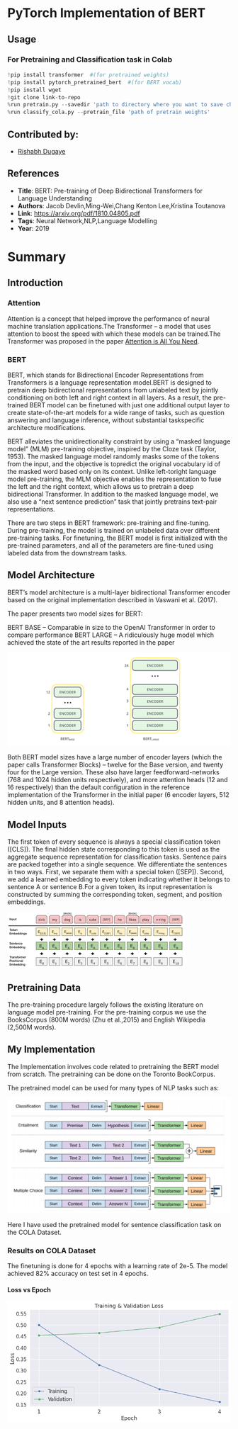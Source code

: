 # PyTorch Implementation of BERT

## Usage

### For Pretraining and Classification task in Colab

```python
!pip install transformer  #(for pretrained weights)
!pip install pytorch_pretrained_bert  #(for BERT vocab)
!pip install wget
!git clone link-to-repo
%run pretrain.py --savedir 'path to directory where you want to save checkpoint' --corpus 'path to train corpus'
%run classify_cola.py --pretrain_file 'path of pretrain weights'
```

## Contributed by:
* [Rishabh Dugaye](https://github.com/rishabhd786)

## References

* **Title**: BERT: Pre-training of Deep Bidirectional Transformers for Language Understanding
* **Authors**: Jacob Devlin,Ming-Wei,Chang Kenton Lee,Kristina Toutanova
* **Link**: https://arxiv.org/pdf/1810.04805.pdf
* **Tags**: Neural Network,NLP,Language Modelling
* **Year**: 2019

# Summary

## Introduction

### Attention

Attention is a concept that helped improve the performance of neural machine translation applications.The Transformer – a model that uses attention to boost the speed with which these models can be trained.The Transformer was proposed in the paper [Attention is All You Need](https://arxiv.org/abs/1706.03762).

### BERT

BERT, which stands for Bidirectional Encoder Representations from Transformers is a language representation model.BERT is designed to pretrain deep bidirectional representations from unlabeled text by jointly conditioning on both left and right context in all layers. As a result, the pre-trained BERT model can be finetuned with just one additional output layer
to create state-of-the-art models for a wide range of tasks, such as question answering and language inference, without substantial taskspecific architecture modifications.

BERT alleviates the unidirectionality constraint by using a “masked language model” (MLM) pre-training objective, inspired by the Cloze task (Taylor, 1953). The masked language model randomly masks some of the tokens from the input, and the objective is topredict the original vocabulary id of the masked word based only on its context. Unlike left-toright language model pre-training, the MLM objective enables the representation to fuse the left and the right context, which allows us to pretrain a deep bidirectional Transformer. In addition to the masked language model, we also use a “next sentence prediction” task that jointly pretrains text-pair representations.

There are two steps in BERT framework: pre-training and fine-tuning. During pre-training, the model is trained on unlabeled
data over different pre-training tasks. For finetuning, the BERT model is first initialized with the pre-trained parameters, and all of the parameters are fine-tuned using labeled data from the downstream tasks.

## Model Architecture

BERT’s model architecture is a multi-layer bidirectional Transformer encoder based on the original implementation described in Vaswani et al. (2017).

The paper presents two model sizes for BERT:

BERT BASE – Comparable in size to the OpenAI Transformer in order to compare performance
BERT LARGE – A ridiculously huge model which achieved the state of the art results reported in the paper

 ![1](./assets/img1.png)
 
Both BERT model sizes have a large number of encoder layers (which the paper calls Transformer Blocks) – twelve for the Base version, and twenty four for the Large version. These also have larger feedforward-networks (768 and 1024 hidden units respectively), and more attention heads (12 and 16 respectively) than the default configuration in the reference implementation of the Transformer in the initial paper (6 encoder layers, 512 hidden units, and 8 attention heads).

## Model Inputs

The first token of every sequence is always a special classification token ([CLS]). The final hidden state corresponding to this token is used as the aggregate sequence representation for classification tasks. Sentence pairs are packed together into a single sequence. We differentiate the sentences in two ways. First, we separate them with a special token ([SEP]). Second, we add a learned embedding to every token indicating whether it belongs to sentence A or sentence B.For a given token, its input representation is constructed by summing the corresponding token, segment, and position embeddings.

 ![2](./assets/img2.png)
 
 ## Pretraining Data
 
 The pre-training procedure largely follows the existing literature on language model pre-training. For the pre-training corpus we use the BooksCorpus (800M words) (Zhu et al.,2015) and English Wikipedia (2,500M words).
 
 ## My Implementation
 
The Implementation involves code related to pretraining the BERT model from scratch. The pretraining can be done on the Toronto BookCorpus.

The pretrained model can be used for many types of NLP tasks such as:

 ![3](./assets/img3.png)
 
 Here I have used the pretrained model for sentence classification task on the COLA Dataset.
 
 ### Results on COLA Dataset
 
 The finetuning is done for 4 epochs with a learning rate of 2e-5. The model achieved 82% accuracy on test set in 4 epochs.
 
 #### Loss vs Epoch 
 
 ![4](./assets/img4.png)
 
 




